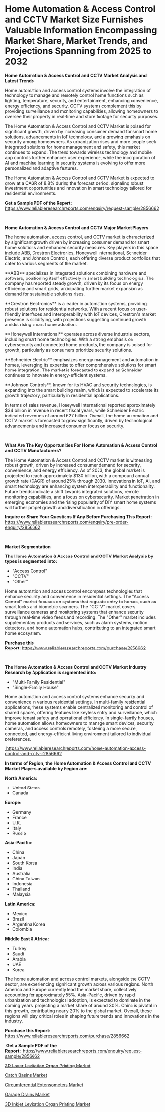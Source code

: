 <p><h1>Home Automation & Access Control and CCTV Market Size Furnishes Valuable Information Encompassing Market Share, Market Trends, and Projections Spanning from 2025 to 2032</h1></p><p><strong>Home Automation & Access Control and CCTV Market Analysis and Latest Trends</strong></p>
<p><p>Home automation and access control systems involve the integration of technology to manage and remotely control home functions such as lighting, temperature, security, and entertainment, enhancing convenience, energy efficiency, and security. CCTV systems complement this by providing surveillance and monitoring capabilities, allowing homeowners to oversee their property in real-time and store footage for security purposes.</p><p>The Home Automation & Access Control and CCTV Market is poised for significant growth, driven by increasing consumer demand for smart home solutions, advancements in IoT technology, and a growing emphasis on security among homeowners. As urbanization rises and more people seek integrated solutions for home management and safety, this market continues to expand. The trend towards wireless technology and mobile app controls further enhances user experience, while the incorporation of AI and machine learning in security systems is evolving to offer more personalized and adaptive features.</p><p>The Home Automation & Access Control and CCTV Market is expected to grow at a CAGR of 8.8% during the forecast period, signaling robust investment opportunities and innovation in smart technology tailored for residential environments.</p></p>
<p><strong>Get a Sample PDF of the Report:&nbsp;</strong> <a href="https://www.reliableresearchreports.com/enquiry/request-sample/2856662?utm_campaign=7&utm_medium=2&utm_source=Github&utm_content=ia&utm_term=12032025&utm_id=home-automation-access-control-and-cctv">https://www.reliableresearchreports.com/enquiry/request-sample/2856662</a></p>
<p>&nbsp;</p>
<p><strong>Home Automation & Access Control and CCTV Major Market Players</strong></p>
<p><p>The home automation, access control, and CCTV market is characterized by significant growth driven by increasing consumer demand for smart home solutions and enhanced security measures. Key players in this space include ABB, Crestron Electronics, Honeywell International, Schneider Electric, and Johnson Controls, each offering diverse product portfolios that cater to various segments of the market.</p><p>**ABB** specializes in integrated solutions combining hardware and software, positioning itself effectively in smart building technologies. The company has reported steady growth, driven by its focus on energy efficiency and smart grids, anticipating further market expansion as demand for sustainable solutions rises.</p><p>**Crestron Electronics** is a leader in automation systems, providing robust solutions for residential networks. With a recent focus on user-friendly interfaces and interoperability with IoT devices, Crestron's market presence is solidifying, with projections suggesting continued growth amidst rising smart home adoption.</p><p>**Honeywell International** operates across diverse industrial sectors, including smart home technologies. With a strong emphasis on cybersecurity and connected home products, the company is poised for growth, particularly as consumers prioritize security solutions.</p><p>**Schneider Electric** emphasizes energy management and automation in homes, leveraging its expertise to offer comprehensive solutions for smart home integration. The market is forecasted to expand as Schneider continues to innovate in energy-efficient systems.</p><p>**Johnson Controls**, known for its HVAC and security technologies, is expanding into the smart building realm, which is expected to accelerate its growth trajectory, particularly in residential applications.</p><p>In terms of sales revenue, Honeywell International reported approximately $34 billion in revenue in recent fiscal years, while Schneider Electric indicated revenues of around €27 billion. Overall, the home automation and CCTV market is forecasted to grow significantly, driven by technological advancements and increased consumer focus on security.</p></p>
<p>&nbsp;</p>
<p><strong>What Are The Key Opportunities For Home Automation & Access Control and CCTV Manufacturers?</strong></p>
<p><p>The Home Automation & Access Control and CCTV market is witnessing robust growth, driven by increased consumer demand for security, convenience, and energy efficiency. As of 2023, the global market is projected to reach approximately $130 billion, with a compound annual growth rate (CAGR) of around 25% through 2030. Innovations in IoT, AI, and smart technology are enhancing system interoperability and functionality. Future trends indicate a shift towards integrated solutions, remote monitoring capabilities, and a focus on cybersecurity. Market penetration in emerging economies and the rising popularity of DIY smart home systems will further propel growth and diversification in offerings.</p></p>
<p><strong>Inquire or Share Your Questions If Any Before Purchasing This Report:</strong> <a href="https://www.reliableresearchreports.com/enquiry/pre-order-enquiry/2856662?utm_campaign=7&utm_medium=2&utm_source=Github&utm_content=ia&utm_term=12032025&utm_id=home-automation-access-control-and-cctv">https://www.reliableresearchreports.com/enquiry/pre-order-enquiry/2856662</a></p>
<p>&nbsp;</p>
<p><strong>Market Segmentation</strong></p>
<p><strong>The Home Automation & Access Control and CCTV Market Analysis by types is segmented into:</strong></p>
<p><ul><li>"Access Control"</li><li>"CCTV"</li><li>"Other"</li></ul></p>
<p><p>Home automation and access control encompass technologies that enhance security and convenience in residential settings. The "Access Control" market focuses on systems that regulate entry to homes, such as smart locks and biometric scanners. The "CCTV" market covers surveillance cameras and monitoring systems that enhance security through real-time video feeds and recording. The "Other" market includes supplementary products and services, such as alarm systems, motion detectors, and home automation hubs, contributing to an integrated smart home ecosystem.</p></p>
<p><strong>Purchase this Report:&nbsp;</strong><a href="https://www.reliableresearchreports.com/purchase/2856662?utm_campaign=7&utm_medium=2&utm_source=Github&utm_content=ia&utm_term=12032025&utm_id=home-automation-access-control-and-cctv">https://www.reliableresearchreports.com/purchase/2856662</a></p>
<p>&nbsp;</p>
<p><strong>The Home Automation & Access Control and CCTV Market Industry Research by Application is segmented into:</strong></p>
<p><ul><li>"Multi-Family Residential"</li><li>"Single-Family House"</li></ul></p>
<p><p>Home automation and access control systems enhance security and convenience in various residential settings. In multi-family residential applications, these systems enable centralized monitoring and control of shared spaces, offering features like keyless entry and surveillance, which improve tenant safety and operational efficiency. In single-family houses, home automation allows homeowners to manage smart devices, security cameras, and access controls remotely, fostering a more secure, connected, and energy-efficient living environment tailored to individual preferences.</p></p>
<p><a href="https://www.reliableresearchreports.com/home-automation-access-control-and-cctv-r2856662?utm_campaign=7&utm_medium=2&utm_source=Github&utm_content=ia&utm_term=12032025&utm_id=home-automation-access-control-and-cctv">&nbsp;https://www.reliableresearchreports.com/home-automation-access-control-and-cctv-r2856662</a></p>
<p><strong>In terms of Region, the Home Automation & Access Control and CCTV Market Players available by Region are:</strong></p>
<p>
    <p> <strong> North America: </strong>
        <ul>
            <li>United States</li>
            <li>Canada</li>
        </ul>
        </p> 
    <p> <strong> Europe: </strong>
        <ul>
            <li>Germany</li>
            <li>France</li>
            <li>U.K.</li>
            <li>Italy</li>
            <li>Russia</li>
        </ul>
        </p> 
    <p> <strong> Asia-Pacific: </strong>
        <ul>
            <li>China</li>
            <li>Japan</li>
            <li>South Korea</li>
            <li>India</li>
            <li>Australia</li>
            <li>China Taiwan</li>
            <li>Indonesia</li>
            <li>Thailand</li>
            <li>Malaysia</li>
        </ul>
        </p> 
    <p> <strong> Latin America: </strong>
        <ul>
            <li>Mexico</li>
            <li>Brazil</li>
            <li>Argentina Korea</li>
            <li>Colombia</li>
        </ul>
        </p> 
    <p> <strong> Middle East & Africa: </strong>
        <ul>
            <li>Turkey</li>
            <li>Saudi</li>
            <li>Arabia</li>
            <li>UAE</li>
            <li>Korea</li>
        </ul>
    </p>
    </p>
<p><p>The home automation and access control markets, alongside the CCTV sector, are experiencing significant growth across various regions. North America and Europe currently lead the market share, collectively accounting for approximately 55%. Asia-Pacific, driven by rapid urbanization and technological adoption, is expected to dominate in the coming years, projecting a market share of around 30%. China is pivotal in this growth, contributing nearly 20% to the global market. Overall, these regions will play critical roles in shaping future trends and innovations in the industry.</p></p>
<p><strong>Purchase this Report: </strong><a href="https://www.reliableresearchreports.com/purchase/2856662?utm_campaign=7&utm_medium=2&utm_source=Github&utm_content=ia&utm_term=12032025&utm_id=home-automation-access-control-and-cctv">https://www.reliableresearchreports.com/purchase/2856662</a></p>
<p>&nbsp;<strong>Get a Sample PDF of the Report:&nbsp;&nbsp;</strong><a href="https://www.reliableresearchreports.com/enquiry/request-sample/2856662?utm_campaign=7&utm_medium=2&utm_source=Github&utm_content=ia&utm_term=12032025&utm_id=home-automation-access-control-and-cctv">https://www.reliableresearchreports.com/enquiry/request-sample/2856662</a></p>
<p><strong></strong></p>
<p><p><a href="https://github.com/mynaoanes/Market-Research-Report-List-1/blob/main/3d-laser-levitation-organ-printing-market.md?utm_campaign=7&utm_medium=2&utm_source=Github&utm_content=ia&utm_term=12032025&utm_id=home-automation-access-control-and-cctv">3D Laser Levitation Organ Printing Market</a></p><p><a href="https://github.com/borknyberg/Market-Research-Report-List-1/blob/main/catch-basins-market.md?utm_campaign=7&utm_medium=2&utm_source=Github&utm_content=ia&utm_term=12032025&utm_id=home-automation-access-control-and-cctv">Catch Basins Market</a></p><p><a href="https://github.com/alrogikrosa/Market-Research-Report-List-1/blob/main/circumferential-extensometers-market.md?utm_campaign=7&utm_medium=2&utm_source=Github&utm_content=ia&utm_term=12032025&utm_id=home-automation-access-control-and-cctv">Circumferential Extensometers Market</a></p><p><a href="https://github.com/puhakhommabh/Market-Research-Report-List-1/blob/main/garage-drains-market.md?utm_campaign=7&utm_medium=2&utm_source=Github&utm_content=ia&utm_term=12032025&utm_id=home-automation-access-control-and-cctv">Garage Drains Market</a></p><p><a href="https://github.com/ozolsgasko02/Market-Research-Report-List-1/blob/main/3d-inkjet-levitation-organ-printing-market.md?utm_campaign=7&utm_medium=2&utm_source=Github&utm_content=ia&utm_term=12032025&utm_id=home-automation-access-control-and-cctv">3D Inkjet Levitation Organ Printing Market</a></p></p>